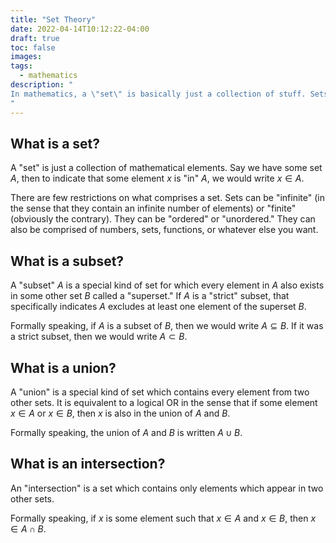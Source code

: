 ```yaml
---
title: "Set Theory"
date: 2022-04-14T10:12:22-04:00
draft: true
toc: false
images:
tags:
  - mathematics
description: "
In mathematics, a \"set\" is basically just a collection of stuff. Sets can be either ordered or unordered. A \"subset\" is a set containing elements from another set.
"
---
```


## What is a set?

A "set" is just a collection of mathematical elements. Say we have some set $A$, then to indicate that some element $x$ is "in" $A$, we would write $x \in A$.

There are few restrictions on what comprises a set. Sets can be "infinite" (in the sense that they contain an infinite number of elements) or "finite" (obviously the contrary). They can be "ordered" or "unordered." They can also be comprised of numbers, sets, functions, or whatever else you want.

## What is a subset?

A "subset" $A$ is a special kind of set for which every element in $A$ also exists in some other set $B$ called a "superset." If $A$ is a "strict" subset, that specifically indicates $A$ excludes at least one element of the superset $B$.

Formally speaking, if $A$ is a subset of $B$, then we would write $A \subseteq B$. If it was a strict subset, then we would write $A \subset B$.

## What is a union?

A "union" is a special kind of set which contains every element from two other sets. It is equivalent to a logical OR in the sense that if some element $x \in A$ or $x \in B$, then $x$ is also in the union of $A$ and $B$.

Formally speaking, the union of $A$ and $B$ is written $A \cup B$.

## What is an intersection?

An "intersection" is a set which contains only elements which appear in two other sets.

Formally speaking, if $x$ is some element such that $x \in A$ and $x \in B$, then $x \in A \cap B$.